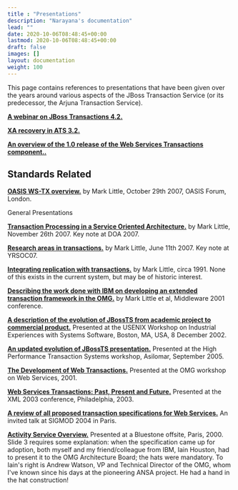 ```yaml
---
title : "Presentations"
description: "Narayana's documentation"
lead: ""
date: 2020-10-06T08:48:45+00:00
lastmod: 2020-10-06T08:48:45+00:00
draft: false
images: []
layout: documentation
weight: 100
---
```

This page contains references to presentations that have been given over
the years around various aspects of the JBoss Transaction Service (or
its predecessor, the Arjuna Transaction Service).

**[A webinar on JBoss Transactions
4.2.](https://downloads.jboss.org/jbosstm/dms/jbosstm/resources/presentations/JBossTSwebinar.pdf)**

**[XA recovery in ATS
3.2.](https://downloads.jboss.org/jbosstm/dms/jbosstm/resources/presentations/XARecoveryIn3_2.pdf)**

**[An overview of the 1.0 release of the Web Services Transactions
component..](https://downloads.jboss.org/jbosstm/dms/jbosstm/resources/presentations/XTSOverview.pdf)**

Standards Related
-----------------

**[OASIS WS-TX
overview.](https://downloads.jboss.org/jbosstm/dms/jbosstm/resources/presentations/OASISForum2007.pdf)**
by Mark Little, October 29th 2007, OASIS Forum, London.

General Presentations

**[Transaction Processing in a Service Oriented
Architecture.](https://downloads.jboss.org/jbosstm/dms/jbosstm/resources/presentations/DOA2007KeyNote.pdf)**
by Mark Little, November 26th 2007. Key note at DOA 2007.

**[Research areas in
transactions.](https://downloads.jboss.org/jbosstm/dms/jbosstm/resources/presentations/YRSOC07.pdf)**
by Mark Little, June 11th 2007. Key note at YRSOC07.

**[Integrating replication with
transactions.](https://downloads.jboss.org/jbosstm/dms/jbosstm/resources/presentations/ArjunaReplication.pdf)**
by Mark Little, circa 1991. None of this exists in the current system,
but may be of historic interest.

**[Describing the work done with IBM on developing an extended
transaction framework in the
OMG.](https://downloads.jboss.org/jbosstm/dms/jbosstm/resources/presentations/Middleware2001.pdf)**
by Mark Little et al, Middleware 2001 conference.

**[A description of the evolution of JBossTS from academic project to
commercial
product.](https://downloads.jboss.org/jbosstm/dms/jbosstm/resources/presentations/WIESS.pdf)**
Presented at the USENIX Workshop on Industrial Experiences with Systems
Software, Boston, MA, USA, 8 December 2002.

**[An updated evolution of JBossTS
presentation.](https://downloads.jboss.org/jbosstm/dms/jbosstm/resources/presentations/EvolutionofArjuna.pdf)**
Presented at the High Performance Transaction Systems workshop,
Asilomar, September 2005.

**[The Development of Web
Transactions.](https://downloads.jboss.org/jbosstm/dms/jbosstm/resources/presentations/OMG-Web-Services-Workshop.pdf)**
Presented at the OMG workshop on Web Services, 2001.

**[Web Services Transactions: Past, Present and
Future.](https://downloads.jboss.org/jbosstm/dms/jbosstm/resources/presentations/XML2003.pdf)**
Presented at the XML 2003 conference, Philadelphia, 2003.

**[A review of all proposed transaction specifications for Web
Services.](https://downloads.jboss.org/jbosstm/dms/jbosstm/resources/presentations/SIGMOD2004.pdf)**
An invited talk at SIGMOD 2004 in Paris.

**[Activity Service
Overview.](https://downloads.jboss.org/jbosstm/dms/jbosstm/resources/presentations/ActivityService.pdf)**
Presented at a Bluestone offsite, Paris, 2000. Slide 3 requires some
explanation: when the specification came up for adoption, both myself
and my friend/colleague from IBM, Iain Houston, had to present it to the
OMG Architecture Board; the hats were mandatory. To Iain\'s right is
Andrew Watson, VP and Technical Director of the OMG, whom I\'ve known
since his days at the pioneering ANSA project. He had a hand in the hat
construction!
